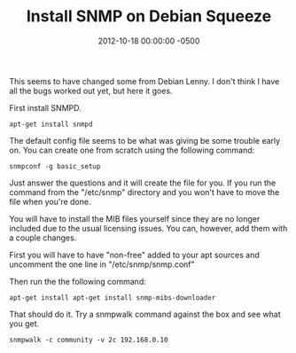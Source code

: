 ﻿---
title:  Install SNMP on Debian Squeeze
date:   2012-10-18 00:00:00 -0500
categories: IT
---

This seems to have changed some from Debian Lenny. I don't think I have all the bugs worked out yet, but here it goes.

First install SNMPD.

```console
apt-get install snmpd
```

The default config file seems to be what was giving be some trouble early on. You can create one from scratch using the following command:

```console
snmpconf -g basic_setup
```

Just answer the questions and it will create the file for you. If you run the command from the "/etc/snmp" directory and you won't have to move the file when you're done.

You will have to install the MIB files yourself since they are no longer included due to the usual licensing issues. You can, however, add them with a couple changes.

First you will have to have "non-free" added to your apt sources and uncomment the one line in "/etc/snmp/snmp.conf"

Then run the the following command:

```console
apt-get install apt-get install snmp-mibs-downloader
```

That should do it. Try a snmpwalk command against the box and see what you get.

```console
snmpwalk -c community -v 2c 192.168.0.10
```
